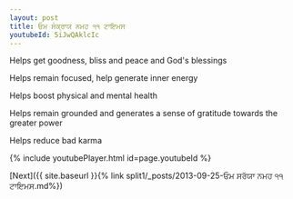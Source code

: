 ```yaml
---
layout: post
title: ਓਮ ਸੰਕ੍ਰਾਯ ਨਮਹ ੧੧ ਟਾਇਮਸ
youtubeId: 5iJwQAklcIc
---
```

 
 
Helps get goodness, bliss and peace and God's blessings
 
Helps remain focused, help generate inner energy 
 
Helps boost physical and mental health 
 
Helps remain grounded and generates a sense of gratitude towards the greater power 
 
Helps reduce bad karma
 
 
 
 


{% include youtubePlayer.html id=page.youtubeId %}
 
[Next]({{ site.baseurl }}{% link  split1/_posts/2013-09-25-ਓਮ ਸਰੱਯਾ ਨਮਹ ੧੧ ਟਾਇਮਸ.md%})
 

